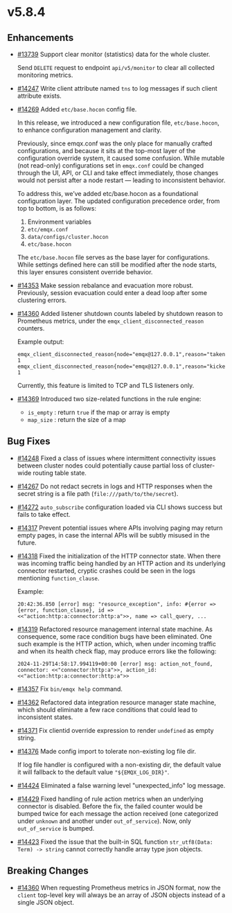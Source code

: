 # v5.8.4

## Enhancements

- [#13739](https://github.com/emqx/emqx/pull/13739) Support clear monitor (statistics) data for the whole cluster.

  Send `DELETE` request to endpoint `api/v5/monitor` to clear all collected monitoring metrics.

- [#14247](https://github.com/emqx/emqx/pull/14247) Write client attribute named `tns` to log messages if such client attribute exists.

- [#14269](https://github.com/emqx/emqx/pull/14269) Added `etc/base.hocon` config file.

  In this release, we introduced a new configuration file, `etc/base.hocon`, to enhance configuration management and clarity.

  Previously, since emqx.conf was the only place for manually crafted configurations, and because it sits at the top-most layer
  of the configuration override system, it caused some confusion.
  While mutable (not read-only) configurations set in `emqx.conf` could be changed through the UI, API, or CLI and take effect immediately,
  those changes would not persist after a node restart — leading to inconsistent behavior.

  To address this, we’ve added etc/base.hocon as a foundational configuration layer.
  The updated configuration precedence order, from top to bottom, is as follows:

  1. Environment variables
  2. `etc/emqx.conf`
  3. `data/configs/cluster.hocon`
  4. `etc/base.hocon`

  The `etc/base.hocon` file serves as the base layer for configurations.
  While settings defined here can still be modified after the node starts,
  this layer ensures consistent override behavior.

- [#14353](https://github.com/emqx/emqx/pull/14353) Make session rebalance and evacuation more robust. Previously, session evacuation could enter a dead loop after some clustering errors.

- [#14360](https://github.com/emqx/emqx/pull/14360) Added listener shutdown counts labeled by shutdown reason to Prometheus metrics, under the `emqx_client_disconnected_reason` counters.

  Example output:

  ```
  emqx_client_disconnected_reason{node="emqx@127.0.0.1",reason="takenover"} 1
  emqx_client_disconnected_reason{node="emqx@127.0.0.1",reason="kicked"} 1
  ```

  Currently, this feature is limited to TCP and TLS listeners only.

- [#14369](https://github.com/emqx/emqx/pull/14369) Introduced two size-related functions in the rule engine:
  - `is_empty` : return `true` if the map or array is empty
  - `map_size` : return the size of a map



## Bug Fixes

- [#14248](https://github.com/emqx/emqx/pull/14248) Fixed a class of issues where intermittent connectivity issues between cluster nodes could potentially cause partial loss of cluster-wide routing table state.

- [#14267](https://github.com/emqx/emqx/pull/14267) Do not redact secrets in logs and HTTP responses when the secret string is a file path (`file:///path/to/the/secret`).

- [#14272](https://github.com/emqx/emqx/pull/14272) `auto_subscribe` configuration loaded via CLI shows success but fails to take effect.

- [#14317](https://github.com/emqx/emqx/pull/14317) Prevent potential issues where APIs involving paging may return empty pages, in case the internal APIs will be subtly misused in the future.

- [#14318](https://github.com/emqx/emqx/pull/14318) Fixed the initialization of the HTTP connector state.  When there was incoming traffic being handled by an HTTP action and its underlying connector restarted, cryptic crashes could be seen in the logs mentioning `function_clause`.

  Example:

  ```
  20:42:36.850 [error] msg: "resource_exception", info: #{error => {error, function_clause}, id => <<"action:http:a:connector:http:a">>, name => call_query, ...
  ```

- [#14319](https://github.com/emqx/emqx/pull/14319) Refactored resource management internal state machine.  As consequence, some race condition bugs have been eliminated.  One such example is the HTTP action, which, when under incoming traffic and when its health check flap, may produce errors like the following:

  ```
  2024-11-29T14:58:17.994119+00:00 [error] msg: action_not_found, connector: <<"connector:http:a">>, action_id: <<"action:http:a:connector:http:a">>
  ```

- [#14357](https://github.com/emqx/emqx/pull/14357) Fix `bin/emqx help` command.

- [#14362](https://github.com/emqx/emqx/pull/14362) Refactored data integration resource manager state machine, which should eliminate a few race conditions that could lead to inconsistent states.

- [#14371](https://github.com/emqx/emqx/pull/14371) Fix clientid override expression to render `undefined` as empty string.

- [#14376](https://github.com/emqx/emqx/pull/14376) Made config import to tolerate non-existing log file dir.

  If log file handler is configured with a non-existing dir, the default value it will fallback to the default value `"${EMQX_LOG_DIR}"`.

- [#14424](https://github.com/emqx/emqx/pull/14424) Eliminated a false warning level "unexpected_info" log message.

- [#14429](https://github.com/emqx/emqx/pull/14429) Fixed handling of rule action metrics when an underlying connector is disabled.  Before the fix, the failed counter would be bumped twice for each message the action received (one categorized under `unknown` and another under `out_of_service`).  Now, only `out_of_service` is bumped.

- [#14423](https://github.com/emqx/emqx/pull/14423) Fixed the issue that the built-in SQL function `str_utf8(Data: Term) -> string` cannot correctly handle array type json objects.

## Breaking Changes

- [#14360](https://github.com/emqx/emqx/pull/14360) When requesting Prometheus metrics in JSON format, now the `client` top-level key will always be an array of JSON objects instead of a single JSON object.
